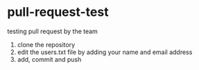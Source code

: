# pull-request-test
testing pull request by the team

1. clone the repository
2. edit the users.txt file by adding your name and email address
3. add, commit and push
